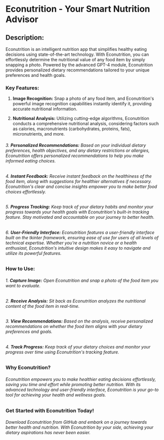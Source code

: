 # **Econutrition - Your Smart Nutrition Advisor**

## **Description:**

Econutrition is an intelligent nutrition app that simplifies healthy eating decisions using state-of-the-art technology. With Econutrition, you can effortlessly determine the nutritional value of any food item by simply snapping a photo. Powered by the advanced GPT-4 module, Econutrition provides personalized dietary recommendations tailored to your unique preferences and health goals.

### **Key Features:**

1. **Image Recognition:** Snap a photo of any food item, and Econutrition's powerful image recognition capabilities instantly identify it, providing accurate nutritional information.

2. **Nutritional Analysis:** Utilizing cutting-edge algorithms, Econutrition conducts a comprehensive nutritional analysis, considering factors such as calories, macronutrients (carbohydrates, proteins, fats), micronutrients, and more.

###### 3. **Personalized Recommendations:** Based on your individual dietary preferences, health objectives, and any dietary restrictions or allergies, Econutrition offers personalized recommendations to help you make informed eating choices.

###### 4. **Instant Feedback:** Receive instant feedback on the healthiness of the food item, along with suggestions for healthier alternatives if necessary. Econutrition's clear and concise insights empower you to make better food choices effortlessly.

###### 5. **Progress Tracking:** Keep track of your dietary habits and monitor your progress towards your health goals with Econutrition's built-in tracking feature. Stay motivated and accountable on your journey to better health.

###### 6. **User-Friendly Interface:** Econutrition features a user-friendly interface built on the tkinter framework, ensuring ease of use for users of all levels of technical expertise. Whether you're a nutrition novice or a health enthusiast, Econutrition's intuitive design makes it easy to navigate and utilize its powerful features.

### **How to Use:**

###### 1. **Capture Image:** Open Econutrition and snap a photo of the food item you want to evaluate.

###### 2. **Receive Analysis:** Sit back as Econutrition analyzes the nutritional content of the food item in real-time.

###### 3. **View Recommendations:** Based on the analysis, receive personalized recommendations on whether the food item aligns with your dietary preferences and goals.

###### 4. **Track Progress:** Keep track of your dietary choices and monitor your progress over time using Econutrition's tracking feature.

### **Why Econutrition?**

###### Econutrition empowers you to make healthier eating decisions effortlessly, saving you time and effort while promoting better nutrition. With its advanced technology and user-friendly interface, Econutrition is your go-to tool for achieving your health and wellness goals.

### **Get Started with Econutrition Today!**

###### Download Econutrition from GitHub and embark on a journey towards better health and nutrition. With Econutrition by your side, achieving your dietary aspirations has never been easier.